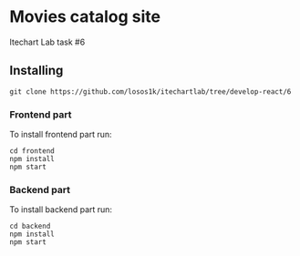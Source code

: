 # Movies catalog site

Itechart Lab task #6

## Installing
```
git clone https://github.com/losos1k/itechartlab/tree/develop-react/6
```

### Frontend part

To install frontend part run:

```
cd frontend
npm install
npm start
```

### Backend part

To install backend part run:

```
cd backend
npm install
npm start
```
